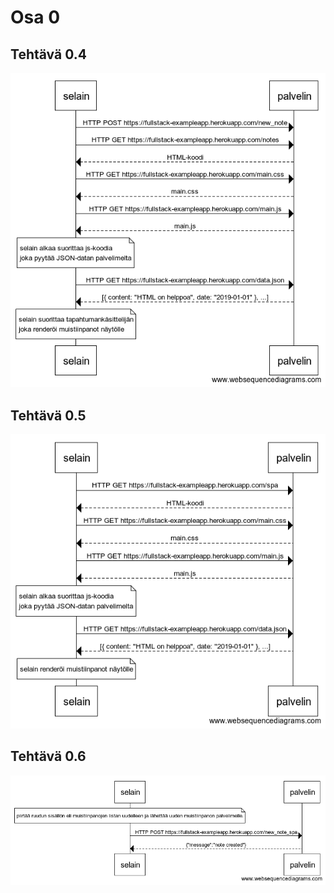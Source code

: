 # Osa 0

## Tehtävä 0.4 ##
![0.4](https://github.com/samwaisgamgii/palautusrepo/blob/master/osa0/0.4%20uusi%20muistiinpano.png)

## Tehtävä 0.5 ##
![0.5](https://github.com/samwaisgamgii/palautusrepo/blob/master/osa0/0.5.png)

## Tehtävä 0.6 ##
![0.6](https://github.com/samwaisgamgii/palautusrepo/blob/master/osa0/0.6.png)
